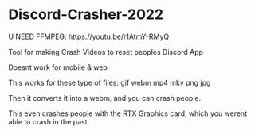 # Discord-Crasher-2022
U NEED FFMPEG: https://youtu.be/r1AtmY-RMyQ

Tool for making Crash Videos to reset peoples Discord App

Doesnt work for mobile & web

This works for these type of files: gif webm mp4 mkv png jpg

Then it converts it into a webm, and you can crash people.

This even crashes people with the RTX Graphics card, which you werent able to crash in the past.
